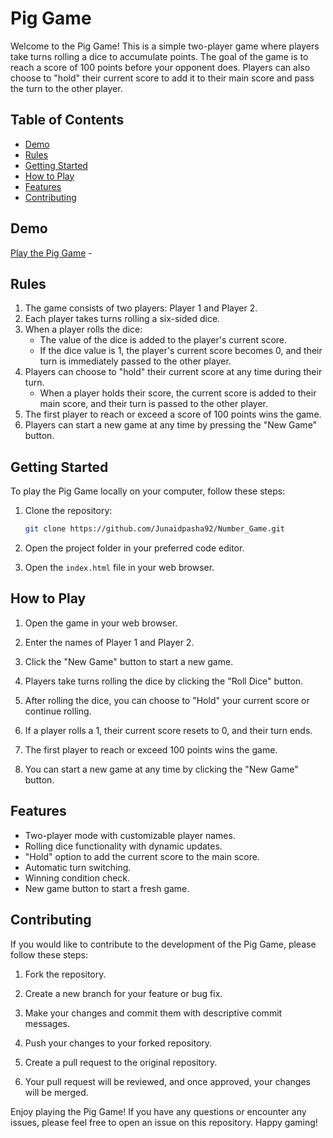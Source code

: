 # Pig Game

Welcome to the Pig Game! This is a simple two-player game where players take turns rolling a dice to accumulate points. The goal of the game is to reach a score of 100 points before your opponent does. Players can also choose to "hold" their current score to add it to their main score and pass the turn to the other player.

## Table of Contents
- [Demo](#demo)
- [Rules](#rules)
- [Getting Started](#getting-started)
- [How to Play](#how-to-play)
- [Features](#features)
- [Contributing](#contributing)

## Demo
[Play the Pig Game](https://github.com/Junaidpasha92/Number_Game) - 

## Rules
1. The game consists of two players: Player 1 and Player 2.
2. Each player takes turns rolling a six-sided dice.
3. When a player rolls the dice:
   - The value of the dice is added to the player's current score.
   - If the dice value is 1, the player's current score becomes 0, and their turn is immediately passed to the other player.
4. Players can choose to "hold" their current score at any time during their turn.
   - When a player holds their score, the current score is added to their main score, and their turn is passed to the other player.
5. The first player to reach or exceed a score of 100 points wins the game.
6. Players can start a new game at any time by pressing the "New Game" button.

## Getting Started
To play the Pig Game locally on your computer, follow these steps:

1. Clone the repository:
   ```bash
   git clone https://github.com/Junaidpasha92/Number_Game.git
   ```

2. Open the project folder in your preferred code editor.

3. Open the `index.html` file in your web browser.

## How to Play
1. Open the game in your web browser.

2. Enter the names of Player 1 and Player 2.

3. Click the "New Game" button to start a new game.

4. Players take turns rolling the dice by clicking the "Roll Dice" button.

5. After rolling the dice, you can choose to "Hold" your current score or continue rolling.

6. If a player rolls a 1, their current score resets to 0, and their turn ends.

7. The first player to reach or exceed 100 points wins the game.

8. You can start a new game at any time by clicking the "New Game" button.

## Features
- Two-player mode with customizable player names.
- Rolling dice functionality with dynamic updates.
- "Hold" option to add the current score to the main score.
- Automatic turn switching.
- Winning condition check.
- New game button to start a fresh game.

## Contributing
If you would like to contribute to the development of the Pig Game, please follow these steps:

1. Fork the repository.

2. Create a new branch for your feature or bug fix.

3. Make your changes and commit them with descriptive commit messages.

4. Push your changes to your forked repository.

5. Create a pull request to the original repository.

6. Your pull request will be reviewed, and once approved, your changes will be merged.



Enjoy playing the Pig Game! If you have any questions or encounter any issues, please feel free to open an issue on this repository. Happy gaming!
